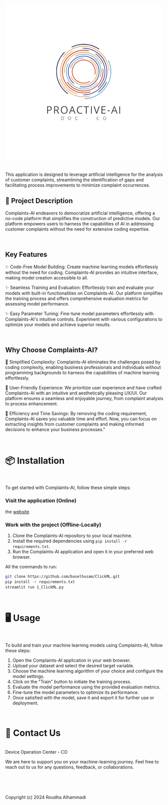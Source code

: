 
    
![Asset 3k](https://github.com/Radmin99/ClickML/blob/main/logoo.png)



<br>
This application is designed to leverage artificial intelligence for the analysis of customer complaints, streamlining the identification of gaps and facilitating process improvements to minimize complaint occurrences.

<br>

## 📝 Project Description
Complaints-AI endeavors to democratize artificial intelligence, offering a no-code platform that simplifies the construction of predictive models. Our platform empowers users to harness the capabilities of AI in addressing customer complaints without the need for extensive coding expertise.

<br>

## Key Features
✨ Code-Free Model Building: Create machine learning models effortlessly without the need for coding. Complaints-AI provides an intuitive interface, making model creation accessible to all.

✨ Seamless Training and Evaluation: Effortlessly train and evaluate your models with built-in functionalities on Complaints-AI. Our platform simplifies the training process and offers comprehensive evaluation metrics for assessing model performance.

✨ Easy Parameter Tuning: Fine-tune model parameters effortlessly with Complaints-AI's intuitive controls. Experiment with various configurations to optimize your models and achieve superior results.

<br>

## Why Choose Complaints-AI?


🌟 Simplified Complexity: Complaints-AI eliminates the challenges posed by coding complexity, enabling business professionals and individuals without programming backgrounds to harness the capabilities of machine learning effortlessly.

🌟 User-Friendly Experience: We prioritize user experience and have crafted Complaints-AI with an intuitive and aesthetically pleasing UX/UI. Our platform ensures a seamless and enjoyable journey, from complaint analysis to process enhancement.

🌟 Efficiency and Time Savings: By removing the coding requirement, Complaints-AI saves you valuable time and effort. Now, you can focus on extracting insights from customer complaints and making informed decisions to enhance your business processes."

<br>

# 📦 Installation

<br>

To get started with Complaints-AI, follow these simple steps:

### Visit the application (Online)
the [website](https://clickml.streamlit.app/)

### Work with the project (Offline-Locally)
1. Clone the Complaints-AI repository to your local machine.
2. Install the required dependencies using `pip install -r requirements.txt`.
3. Run the Complaints-AI application and open it in your preferred web browser.

All the commands to run: 
``` bash
git clone https://github.com/baselhusam/ClickML.git
pip install -r requirements.txt
streamlit run 1_ClickML.py
```
<br>

# 🖥️ Usage

<br>

To build and train your machine learning models using Complaints-AI, follow these steps:

1. Open the Complaints-AI application in your web browser.
2. Upload your dataset and select the desired target variable.
3. Choose the machine learning algorithm of your choice and configure the model settings.
4. Click on the "Train" button to initiate the training process.
5. Evaluate the model performance using the provided evaluation metrics.
6. Fine-tune the model parameters to optimize its performance.
7. Once satisfied with the model, save it and export it for further use or deployment.




<br> 


# 📧 Contact Us

<br>
Device Operation Center - CO

We are here to support you on your machine-learning journey. Feel free to reach out to us for any questions, feedback, or collaborations. 

<br>
<br>
<br>

Copyright (c) 2024 Roudha Alhammadi
